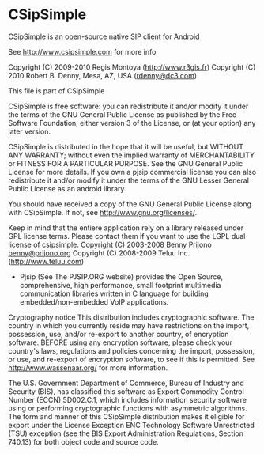# CSipSimple
CSipSimple is an open-source native SIP client for Android

See http://www.csipsimple.com for more info

Copyright (C) 2009-2010 Regis Montoya (http://www.r3gis.fr)
Copyright (C) 2010 Robert B. Denny, Mesa, AZ, USA (rdenny@dc3.com)

This file is part of CSipSimple


CSipSimple is free software: you can redistribute it and/or modify
it under the terms of the GNU General Public License as published by
the Free Software Foundation, either version 3 of the License, or
(at your option) any later version.

CSipSimple is distributed in the hope that it will be useful,
but WITHOUT ANY WARRANTY; without even the implied warranty of
MERCHANTABILITY or FITNESS FOR A PARTICULAR PURPOSE.  See the
GNU General Public License for more details.
If you own a pjsip commercial license you can also redistribute it
and/or modify it under the terms of the GNU Lesser General Public License
as an android library.

You should have received a copy of the GNU General Public License
along with CSipSimple.  If not, see <http://www.gnu.org/licenses/>.


Keep in mind that the entiere application rely on a library 
released under GPL license terms. Please contact them
if you want to use the LGPL dual license of csipsimple.
Copyright (C) 2003-2008 Benny Prijono <benny@prijono.org>
Copyright (C) 2008-2009 Teluu Inc. (http://www.teluu.com)
- Pjsip (See The PJSIP.ORG website)
provides the Open Source, comprehensive, high performance, small 
footprint multimedia communication libraries written in C language 
for building embedded/non-embedded VoIP applications. 

Cryptography notice
This distribution includes cryptographic software. The country 
in which you currently reside may have restrictions on the import,
possession, use, and/or re-export to another country, of 
encryption software. BEFORE using any encryption software, please 
check your country's laws, regulations and policies concerning 
the import, possession, or use, and re-export of encryption 
software, to see if this is permitted.
See <http://www.wassenaar.org/> for more information.

The U.S. Government Department of Commerce, Bureau of Industry and Security 
(BIS), has classified this software as Export Commodity Control Number 
(ECCN) 5D002.C.1, which includes information security software using or 
performing cryptographic functions with asymmetric algorithms. 
The form and manner of this CSipSimple distribution makes it eligible for 
export under the License Exception ENC Technology Software Unrestricted (TSU) 
exception (see the BIS Export Administration Regulations, Section 740.13) 
for both object code and source code.
